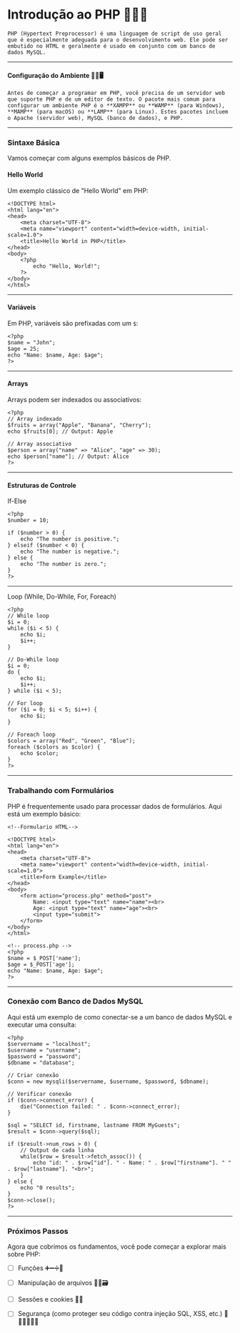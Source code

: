
# Introdução ao PHP 🚀👩‍🚀
 	PHP (Hypertext Preprocessor) é uma linguagem de script de uso geral que é especialmente adequada para o desenvolvimento web. Ele pode ser embutido no HTML e geralmente é usado em conjunto com um banco de dados MySQL.
***
#### Configuração do Ambiente 👩‍💻🖥️

	Antes de começar a programar em PHP, você precisa de um servidor web que suporte PHP e de um editor de texto. O pacote mais comum para configurar um ambiente PHP é o **XAMPP** ou **WAMP** (para Windows), **MAMP** (para macOS) ou **LAMP** (para Linux). Estes pacotes incluem o Apache (servidor web), MySQL (banco de dados), e PHP.
***
### Sintaxe Básica

Vamos começar com alguns exemplos básicos de PHP.

#### Hello World

Um exemplo clássico de "Hello World" em PHP:
```
<!DOCTYPE html>
<html lang="en">
<head>
    <meta charset="UTF-8">
    <meta name="viewport" content="width=device-width, initial-scale=1.0">
    <title>Hello World in PHP</title>
</head>
<body>
    <?php
        echo "Hello, World!";
    ?>
</body>
</html>

```
***
#### Variáveis

Em PHP, variáveis são prefixadas com um `$`:
```
<?php
$name = "John";
$age = 25;
echo "Name: $name, Age: $age";
?>

```
***
#### Arrays

Arrays podem ser indexados ou associativos:
```
<?php
// Array indexado
$fruits = array("Apple", "Banana", "Cherry");
echo $fruits[0]; // Output: Apple

// Array associativo
$person = array("name" => "Alice", "age" => 30);
echo $person["name"]; // Output: Alice
?>

```
***

#### Estruturas de Controle

If-Else
```
<?php
$number = 10;

if ($number > 0) {
    echo "The number is positive.";
} elseif ($number < 0) {
    echo "The number is negative.";
} else {
    echo "The number is zero.";
}
?>

```
***

Loop (While, Do-While, For, Foreach)
```
<?php
// While loop
$i = 0;
while ($i < 5) {
    echo $i;
    $i++;
}

// Do-While loop
$i = 0;
do {
    echo $i;
    $i++;
} while ($i < 5);

// For loop
for ($i = 0; $i < 5; $i++) {
    echo $i;
}

// Foreach loop
$colors = array("Red", "Green", "Blue");
foreach ($colors as $color) {
    echo $color;
}
?>

```
***

### Trabalhando com Formulários

PHP é frequentemente usado para processar dados de formulários. Aqui está um exemplo básico:
```
<!--Formulario HTML-->

<!DOCTYPE html>
<html lang="en">
<head>
    <meta charset="UTF-8">
    <meta name="viewport" content="width=device-width, initial-scale=1.0">
    <title>Form Example</title>
</head>
<body>
    <form action="process.php" method="post">
        Name: <input type="text" name="name"><br>
        Age: <input type="text" name="age"><br>
        <input type="submit">
    </form>
</body>
</html>

<!-- process.php -->
<?php
$name = $_POST['name'];
$age = $_POST['age'];
echo "Name: $name, Age: $age";
?>

```

***

### Conexão com Banco de Dados MySQL

Aqui está um exemplo de como conectar-se a um banco de dados MySQL e executar uma consulta:
```
<?php
$servername = "localhost";
$username = "username";
$password = "password";
$dbname = "database";

// Criar conexão
$conn = new mysqli($servername, $username, $password, $dbname);

// Verificar conexão
if ($conn->connect_error) {
    die("Connection failed: " . $conn->connect_error);
}

$sql = "SELECT id, firstname, lastname FROM MyGuests";
$result = $conn->query($sql);

if ($result->num_rows > 0) {
    // Output de cada linha
    while($row = $result->fetch_assoc()) {
        echo "id: " . $row["id"]. " - Name: " . $row["firstname"]. " " . $row["lastname"]. "<br>";
    }
} else {
    echo "0 results";
}
$conn->close();
?>

```
***
### Próximos Passos

Agora que cobrimos os fundamentos, você pode começar a explorar mais sobre PHP:

- [ ] Funções ➕➖➗🟰
- [ ]  Manipulação de arquivos 📁📂🗃️
- [ ] Sessões e cookies 🍪🍘
- [ ]  Segurança (como proteger seu código contra injeção SQL, XSS, etc.) 👮👮‍♀️👮‍♂️🚓

